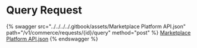 # Query Request

{% swagger src="../../../../.gitbook/assets/Marketplace Platform API.json" path="/v1/commerce/requests/{id}/query" method="post" %}
[Marketplace Platform API.json](<../../../../.gitbook/assets/Marketplace Platform API.json>)
{% endswagger %}
